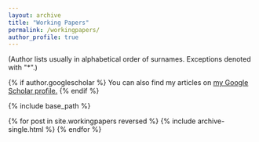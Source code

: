 ```yaml
---
layout: archive
title: "Working Papers"
permalink: /workingpapers/
author_profile: true
---
```

(Author lists usually in alphabetical order of surnames. Exceptions denoted with "*".)

{% if author.googlescholar %}
  You can also find my articles on <u><a href="{{author.googlescholar}}">my Google Scholar profile</a>.</u>
{% endif %}

{% include base_path %}

{% for post in site.workingpapers reversed %}
  {% include archive-single.html %}
{% endfor %}
